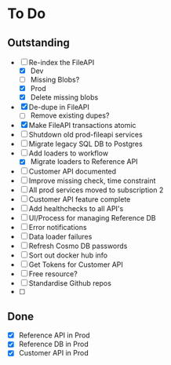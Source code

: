 # To Do

## Outstanding
- [ ] Re-index the FileAPI
	- [x] Dev
	- [ ] Missing Blobs?
	- [x] Prod
	- [x] Delete missing blobs
- [x] De-dupe in FileAPI
	- [ ] Remove existing dupes?
- [x] Make FileAPI transactions atomic
- [ ] Shutdown old prod-fileapi services
- [ ] Migrate legacy SQL DB to Postgres
- [ ] Add loaders to workflow
	- [x] Migrate loaders to Reference API
- [ ] Customer API documented
- [ ] Improve missing check, time constraint
- [ ] All prod services moved to subscription 2
- [ ] Customer API feature complete
- [ ] Add healthchecks to all API's
- [ ] UI/Process for managing Reference DB
- [ ] Error notifications
- [ ] Data loader failures
- [ ] Refresh Cosmo DB passwords
- [ ] Sort out docker hub info
- [ ] Get Tokens for Customer API
- [ ] Free resource?
- [ ] Standardise Github repos
- [ ] 

## Done
- [x] Reference API in Prod
- [x] Reference DB in Prod
- [x] Customer API in Prod
